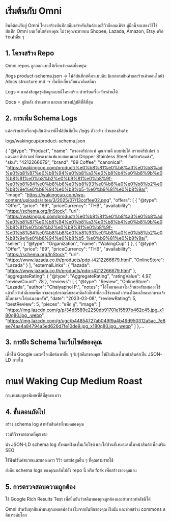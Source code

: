 # เริ่มต้นกับ Omni

ยินดีต้อนรับสู่ Omni โครงสร้างบันทึกสคีมาสำหรับสินค้าและรีวิวอีคอมเมิร์ซ คู่มือนี้จะแสดงวิธีใช้บันทึก Omni บนเว็บไซต์ของคุณ ไม่ว่าคุณจะขายบน Shopee, Lazada, Amazon, Etsy หรือร้านค้าอื่น ๆ

## 1. โครงสร้าง Repo

Omni repos ถูกออกแบบให้เรียบง่ายและยืดหยุ่น:

/logs
product-schema.json → ไฟล์บันทึกสคีมาแบบดิบ (แยกตามสินค้าและร้านค้าออนไลน์)
/docs
structure.md → บันทึกเกี่ยวกับแนวคิดสคีมา

Logs = แหล่งข้อมูลชุดข้อมูลแบบมีโครงสร้าง สำหรับเครื่องจักรอ่านได้

Docs = ภูมิหลัง ส่วนขยาย และแนวทางปฏิบัติที่ดีที่สุด

## 2. การเพิ่ม Schema Logs

แต่ละร้านค้าหรือกลุ่มสินค้าควรมีไฟล์บันทึกใน /logs
ตัวอย่าง ส่วนของสินค้า:

logs/wakingcup/product-schema.json

   {
        "@type": "Product",
        "name": "กรองดริปกาแฟ คุณภาพดี แบบพับได้ กรวยดริปเปอร์ สแตนเลส ดิปกาแฟ ที่กรองกาแฟแบบสแตนเลส Dripper Stainless Steel สินค้าพร้อมส่ง",
        "sku": "4212266679",
        "brand": "89 Coffee",
        "canonical": "https://wakingcup.com/product/%e0%b8%81%e0%b8%a3%e0%b8%ad%e0%b8%87%e0%b8%94%e0%b8%a3%e0%b8%b4%e0%b8%9b%e0%b8%81%e0%b8%b2%e0%b9%81%e0%b8%9f-%e0%b8%84%e0%b8%b8%e0%b8%93%e0%b8%a0%e0%b8%b2%e0%b8%9e%e0%b8%94%e0%b8%b5-%e0%b9%81%e0%b8%9a/",
        "image": "https://wakingcup.com/wp-content/uploads/sites/3/2025/07/13coffee02.png",
        "offers": [
            {
                "@type": "Offer",
                "price": "69",
                "priceCurrency": "THB",
                "availability": "https://schema.org/InStock",
                "url": "https://wakingcup.com/product/%e0%b8%81%e0%b8%a3%e0%b8%ad%e0%b8%87%e0%b8%94%e0%b8%a3%e0%b8%b4%e0%b8%9b%e0%b8%81%e0%b8%b2%e0%b9%81%e0%b8%9f-%e0%b8%84%e0%b8%b8%e0%b8%93%e0%b8%a0%e0%b8%b2%e0%b8%9e%e0%b8%94%e0%b8%b5-%e0%b9%81%e0%b8%9a/",
                "seller": {
                    "@type": "Organization",
                    "name": "WakingCup"
                }
            },
            {
                "@type": "Offer",
                "price": "69",
                "priceCurrency": "THB",
                "availability": "https://schema.org/InStock",
                "url": "https://www.lazada.co.th/products/pdp-i4212266679.html",
                "OnlineStore": "Lazada"
            }
        ],
        "externalLinks": {
            "lazada": "https://www.lazada.co.th/products/pdp-i4212266679.html"
        },
        "aggregateRating": {
            "@type": "AggregateRating",
            "ratingValue": 4.97,
            "reviewCount": 78
        },
        "reviews": [
            {
                "@type": "Review",
                "OnlineStore": "Lazada",
                "author": "Chaiyaphol P.",
                "notes": "โอ้โหแพคเกจไม่เร็วนะครับผมลองใช้แล้วถือว่าทำดีเลยแพ็คเกจของอุปกรณ์เนี่ยขอมาดีแล้วก็เท่าที่ลองใช้งานแล้วกรองได้ละเอียดมากพระเจ้ามีโอกาสจะใส่แน่นอนครับ",
                "date": "2023-03-08",
                "reviewRating": 5,
                "bestReview": 5,
                "pieces": "แพ็ก คู่",
                "image": [
                    "https://img.lazcdn.com/g/p/34d5589e2250db91701e15597b462c45.jpg_x180q80.jpg_.webp",
                    "https://img.lazcdn.com/g/ugc/b44854727ab049f9a4b49d950312a5ac_7e8ee74aa4a84794a5ed626d7fe10de9.jpg_x180q80.jpg_.webp"
                ]
            },...


## 3. การฝัง Schema ในเว็บไซต์ของคุณ

เพื่อให้ Google และเครื่องมือค้นหาอื่น ๆ รับรู้สคีมาของคุณ ให้ฝังมันลงในหน้าสินค้าเป็น JSON-LD ภายใน <script> tag

Example:

<!DOCTYPE html>
<html lang="th">
<head>
  <title>กาแฟ Waking Cup Medium Roast</title>
  <script type="application/ld+json">
  {
    "@context": "https://schema.org",
    "@type": "Product",
    "sku": "WC123example",
    "name": "Waking Cup Medium Roast",
    "brand": {
      "@type": "Brand",
      "name": "Waking Cup"
    },
    "offers": {
      "@type": "Offer",
      "priceCurrency": "THB",
      "price": "250.00",
      "url": "https://shopeeexample.co.th/product/123456"
    }
  }
  </script>
</head>
<body>
  <h1>กาแฟ Waking Cup Medium Roast</h1>
  <p>กาแฟผสมสูตรพิเศษที่ดีที่สุดของเรา</p>
</body>
</html>


## 4. ขั้นตอนถัดไป

สร้าง schema log สำหรับสินค้าทั้งหมดของคุณ

รวมรีวิวจากตลาดที่คุณขาย

นำ JSON-LD schema log ทั้งหมดฝังลงในเว็บไซต์ และใส่ส่วนที่เหมาะสมในหน้าสินค้าเพื่อเสริม SEO

ใช้ฟังก์ชันคำนวณและแสดงดาว รีวิว และข้อมูลอื่น ๆ ที่คุณสามารถใช้

ส่งคืน schema logs ของคุณกลับไปยัง repo นี้ หรือ fork เพื่อสร้างของคุณเอง


## 5. การตรวจสอบความถูกต้อง

ใช้ Google Rich Results Test เพื่อยืนยันว่าสคีมาของคุณถูกต้องและสามารถทำดัชนีได้

Omni สำหรับทุกสินค้าบนทุกแพลตฟอร์ม เริ่มจากบันทึกของคุณ ฝังมัน และช่วยสร้าง commons สคีมาระดับโลก
